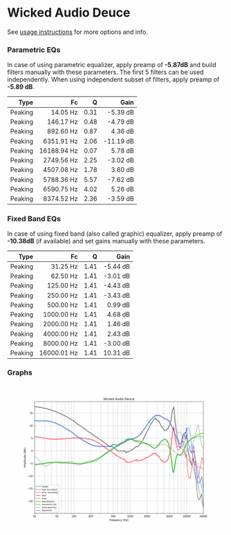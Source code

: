 # Wicked Audio Deuce
See [usage instructions](https://github.com/jaakkopasanen/AutoEq#usage) for more options and info.

### Parametric EQs
In case of using parametric equalizer, apply preamp of **-5.87dB** and build filters manually
with these parameters. The first 5 filters can be used independently.
When using independent subset of filters, apply preamp of **-5.89 dB**.

| Type    | Fc          |    Q | Gain      |
|--------:|------------:|-----:|----------:|
| Peaking | 14.05 Hz    | 0.31 | -5.39 dB  |
| Peaking | 146.17 Hz   | 0.48 | -4.79 dB  |
| Peaking | 892.60 Hz   | 0.87 | 4.36 dB   |
| Peaking | 6351.91 Hz  | 2.06 | -11.19 dB |
| Peaking | 16188.94 Hz | 0.07 | 5.78 dB   |
| Peaking | 2749.56 Hz  | 2.25 | -3.02 dB  |
| Peaking | 4507.08 Hz  | 1.78 | 3.60 dB   |
| Peaking | 5788.36 Hz  | 5.57 | -7.62 dB  |
| Peaking | 6590.75 Hz  | 4.02 | 5.26 dB   |
| Peaking | 8374.52 Hz  | 2.36 | -3.59 dB  |

### Fixed Band EQs
In case of using fixed band (also called graphic) equalizer, apply preamp of **-10.38dB**
(if available) and set gains manually with these parameters.

| Type    | Fc          |    Q | Gain     |
|--------:|------------:|-----:|---------:|
| Peaking | 31.25 Hz    | 1.41 | -5.44 dB |
| Peaking | 62.50 Hz    | 1.41 | -3.01 dB |
| Peaking | 125.00 Hz   | 1.41 | -4.43 dB |
| Peaking | 250.00 Hz   | 1.41 | -3.43 dB |
| Peaking | 500.00 Hz   | 1.41 | 0.99 dB  |
| Peaking | 1000.00 Hz  | 1.41 | 4.68 dB  |
| Peaking | 2000.00 Hz  | 1.41 | 1.46 dB  |
| Peaking | 4000.00 Hz  | 1.41 | 2.43 dB  |
| Peaking | 8000.00 Hz  | 1.41 | -3.00 dB |
| Peaking | 16000.01 Hz | 1.41 | 10.31 dB |

### Graphs
![](./Wicked%20Audio%20Deuce.png)
